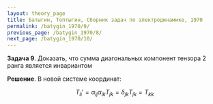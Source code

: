 ```yaml
---
layout: theory_page
title: Батыгин, Топтыгин, Сборник задач по электродинамике, 1970
permalink: /batygin_1970/9/
previous_page: /batygin_1970/8/
next_page: /batygin_1970/10/
---
```


**Задача 9**. Доказать, что сумма диагональных компонент тензора 2 ранга является инвариантом

**Решение**. В новой системе координат:

$$
T_{ii}' = \alpha_{ij} \alpha_{ik} T_{jk} = \delta_{jk} T_{jk} = T_{kk}
$$